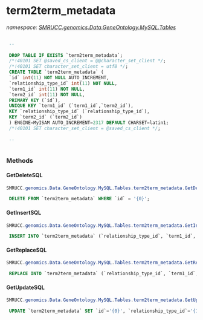 ﻿# term2term_metadata
_namespace: [SMRUCC.genomics.Data.GeneOntology.MySQL.Tables](./index.md)_

```SQL
 
 --
 
 DROP TABLE IF EXISTS `term2term_metadata`;
 /*!40101 SET @saved_cs_client = @@character_set_client */;
 /*!40101 SET character_set_client = utf8 */;
 CREATE TABLE `term2term_metadata` (
 `id` int(11) NOT NULL AUTO_INCREMENT,
 `relationship_type_id` int(11) NOT NULL,
 `term1_id` int(11) NOT NULL,
 `term2_id` int(11) NOT NULL,
 PRIMARY KEY (`id`),
 UNIQUE KEY `term1_id` (`term1_id`,`term2_id`),
 KEY `relationship_type_id` (`relationship_type_id`),
 KEY `term2_id` (`term2_id`)
 ) ENGINE=MyISAM AUTO_INCREMENT=2317 DEFAULT CHARSET=latin1;
 /*!40101 SET character_set_client = @saved_cs_client */;
 
 --
 
 ```



### Methods

#### GetDeleteSQL
```csharp
SMRUCC.genomics.Data.GeneOntology.MySQL.Tables.term2term_metadata.GetDeleteSQL
```
```SQL
 DELETE FROM `term2term_metadata` WHERE `id` = '{0}';
 ```

#### GetInsertSQL
```csharp
SMRUCC.genomics.Data.GeneOntology.MySQL.Tables.term2term_metadata.GetInsertSQL
```
```SQL
 INSERT INTO `term2term_metadata` (`relationship_type_id`, `term1_id`, `term2_id`) VALUES ('{0}', '{1}', '{2}');
 ```

#### GetReplaceSQL
```csharp
SMRUCC.genomics.Data.GeneOntology.MySQL.Tables.term2term_metadata.GetReplaceSQL
```
```SQL
 REPLACE INTO `term2term_metadata` (`relationship_type_id`, `term1_id`, `term2_id`) VALUES ('{0}', '{1}', '{2}');
 ```

#### GetUpdateSQL
```csharp
SMRUCC.genomics.Data.GeneOntology.MySQL.Tables.term2term_metadata.GetUpdateSQL
```
```SQL
 UPDATE `term2term_metadata` SET `id`='{0}', `relationship_type_id`='{1}', `term1_id`='{2}', `term2_id`='{3}' WHERE `id` = '{4}';
 ```


